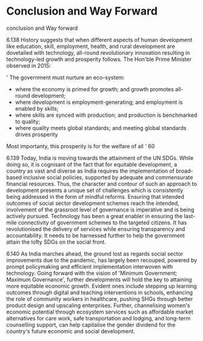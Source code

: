 # Conclusion and Way Forward

conclusion and Way forward

6.138 History suggests  that  when  different  aspects  of  human  development  like  education, skill,  employment,  health,  and  rural  development  are  dovetailed  with  technology,  all-round revolutionary  innovation  resulting  in  technology-led  growth  and  prosperity  follows.  The Hon'ble Prime Minister observed in 2015:

' The government must nurture an eco-system:

- where the economy is primed for growth; and growth promotes all-round development;
- where development is employment-generating; and employment is enabled by skills;
- where skills are synced with production; and production is benchmarked to quality;
- where quality meets global standards; and meeting global standards drives prosperity

Most importanty, this prosperity is for the welfare of all '  60

6.139 Today, India is moving towards the attainment of the UN SDGs. While doing so, it is cognisant of the fact that for equitable development, a country as vast and diverse as India requires the implementation of broad-based inclusive social policies, supported by adequate and commensurate financial resources. Thus, the character and contour of such an approach to development presents a unique set of challenges which is consistently being addressed in the form of mindful reforms. Ensuring that intended outcomes of social sector development schemes reach the intended, involvement of the grassroot level of governance is imperative and is being actively pursued. Technology has been a great enabler in ensuring the last-mile connectivity of government schemes to the targeted citizens. It has revolutionised the delivery of services while ensuring transparency and accountability. It needs to be harnessed further to help the government attain the lofty SDGs on the social front.

6.140 As India marches ahead, the ground lost as regards social sector improvements due to  the  pandemic, has largely been recouped, powered by prompt policymaking and efficient implementation  interwoven  with  technology.  Going  forward  with  the  vision  of  'Minimum Government; Maximum Governance', further developments will hold the key to attaining more equitable economic growth. Evident ones include stepping up learning outcomes through digital and teaching interventions in schools, enhancing the role of community workers in healthcare, pushing SHGs through better product design and upscaling enterprises. Further, channelising women's economic potential through ecosystem services such as affordable market alternatives for  care  work,  safe  transportation  and  lodging,  and  long-term  counselling  support,  can  help capitalise the gender dividend for the country's future economic and social development.